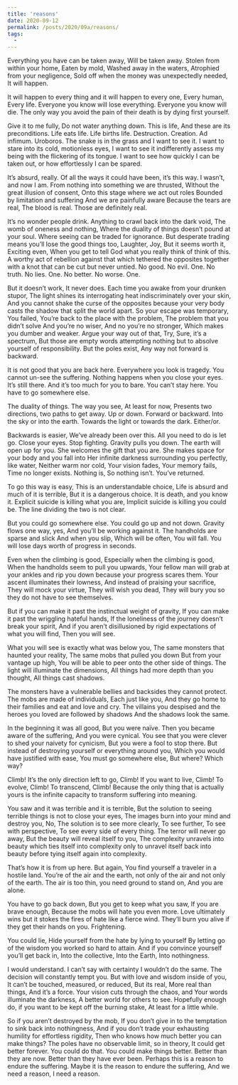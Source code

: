 ```yaml
---
title: 'reasons'
date: 2020-09-12
permalink: /posts/2020/09a/reasons/
tags:
  -
---
```


Everything you have can be taken away,
Will be taken away.
Stolen from within your home,
Eaten by mold,
Washed away in the waters,
Atrophied from your negligence,
Sold off when the money was unexpectedly needed,
It will happen.

It will happen to every thing and it will happen to every one,
Every human,
Every life.
Everyone you know will lose everything.
Everyone you know will die.
The only way you avoid the pain of their death is by dying first yourself.

Give it to me fully,
Do not water anything down.
This is life,
And these are its preconditions.
Life eats life.
Life births life.
Destruction.
Creation.
Ad infimum.
Uroboros.
The snake is in the grass and I want to see it.
I want to stare into its cold, motionless eyes,
I want to see it indifferently assess my being with the flickering of its tongue.
I want to see how quickly I can be taken out,
or how effortlessly I can be spared.

It’s absurd, really.
Of all the ways it could have been, it’s this way.
I wasn’t, and now I am.
From nothing into something we are thrusted,
Without the great illusion of consent,
Onto this stage where we act out roles
Bounded by limitation and suffering
And we are painfully aware
Because the tears are real,
The blood is real.
Those are definitely real.

It’s no wonder people drink.
Anything to crawl back into the dark void,
The womb of oneness and nothing,
Where the duality of things doesn’t pound at your soul.
Where seeing can be traded for ignorance.
But desperate trading means you’ll lose the good things too,
Laughter,
Joy,
But it seems worth it,
Exciting even,
When you get to tell God what you really think of think of this.
A worthy act of rebellion against that which tethered the opposites together with a knot that can be cut but never untied.
No good. No evil. One.
No truth. No lies. One.
No better. No worse. One.

But it doesn’t work,
It never does.
Each time you awake from your drunken stupor,
The light shines its interrogating heat indiscriminately over your skin,
And you cannot shake the curse of the opposites because your very body casts the shadow that split the world apart.
So your escape was temporary,
You failed,
You’re back to the place with the problem,
The problem that you didn’t solve
And you’re no wiser, 
And no  you’re no stronger, 
Which makes you dumber and weaker.
Argue your way out of that,
Try,
Sure, it’s a spectrum,
But those are empty words attempting nothing but to absolve yourself of responsibility.
But the poles exist,
Any way not forward is backward.

It is not good that you are back here.
Everywhere you look is tragedy.
You cannot un-see the suffering.
Nothing happens when you close your eyes.
It’s still there.
And it’s too much for you to bare.
You can’t stay here.
You have to go somewhere else.

The duality of things.
The way you see, 
At least for now,
Presents two directions, two paths to get away.
Up or down.
Forward or backward.
Into the sky or into the earth.
Towards the light or towards the dark.
Either/or.

Backwards is easier,
We’ve already been over this.
All you need to do is let go.
Close your eyes.
Stop fighting.
Gravity pulls you down.
The earth will open up for you.
She welcomes the gift that you are.
She makes space for your body and you fall into
Her infinite darkness
surrounding you perfectly,
like water,
Neither warm nor cold,
Your vision fades,
Your memory fails,
Time no longer exists.
Nothing is,
So nothing isn’t.
You’ve returned.

To go this way is easy,
This is an understandable choice, 
Life is absurd and much of it is terrible,
But it is a dangerous choice.
It is death, and you know it.
Explicit suicide is killing what you are,
Implicit suicide is killing you could be.
The line dividing the two is not clear.

But you could go somewhere else.
You could go up and not down.
Gravity flows one way, yes,
And you’ll be working against it.
The handholds are sparse and slick
And when you slip,
Which will be often,
You will fall.
You will lose days worth of progress in seconds.

Even when the climbing is good,
Especially when the climbing is good,
When the handholds seem to pull you upwards,
Your fellow man will grab at your ankles and rip you down
because your progress scares them.
Your ascent illuminates their lowness,
And instead of praising your sacrifice,
They will mock your virtue,
They will wish you dead,
They will bury you so they do not have to see themselves.

But if you can make it past the instinctual weight of gravity,
If you can make it past the wriggling hateful hands,
If the loneliness of the journey doesn’t break your spirit,
And if you aren’t disillusioned by rigid expectations of what you will find,
Then you will see.

What you will see is exactly what was below you,
The same monsters that haunted your reality,
The same mobs that pulled you down
But from your vantage up high,
You will be able to peer onto the other side of things.
The light will illuminate the dimensions,
All things had more depth than you thought,
All things cast shadows.

The monsters have a vulnerable bellies and backsides they cannot protect.
The mobs are made of individuals,
Each just like you,
And they go home to their families and eat and love and cry.
The villains you despised and the heroes you loved are followed by shadows
And the shadows look the same.

In the beginning it was all good,
But you were naïve.
Then you became aware of the suffering, 
And you were cynical.
You see that you were clever to shed your naivety for cynicism, 
But you were a fool to stop there.
But instead of destroying yourself or everything around you,
Which you would have justified with ease,
You must go somewhere else,
But where?
Which way?

Climb!
It’s the only direction left to go,
Climb!
If you want to live,
Climb!
To evolve,
Climb!
To transcend,
Climb!
Because the only thing that is actually yours is the infinite capacity to transform suffering into meaning.

You saw and it was terrible and it is terrible,
But the solution to seeing terrible things is not to close your eyes,
The images burn into your mind and destroy you,
No,
The solution is to see more clearly,
To see further,
To see with perspective,
To see every side of every thing.
The terror will never go away,
But the beauty will reveal itself to you,
The complexity unravels into beauty which ties itself into complexity only to unravel itself back into beauty before tying itself again into complexity.

That’s how it is from up here.
But again,
You find yourself a traveler in a hostile land.
You’re of the air and the earth, not only of the air and not only of the earth.
The air is too thin, 
you need ground to stand on,
And you are alone.

You have to go back down,
But you get to keep what you saw,
If you are brave enough,
Because the mobs will hate you even more.
Love ultimately wins but it stokes the fires of hate like a fierce wind.
They’ll burn you alive if they get their hands on you.
Frightening.

You could lie,
Hide yourself from the hate by lying to yourself
By letting go of the wisdom you worked so hard to attain.
And if you convince yourself you’ll get back in,
Into the collective,
Into the Earth,
Into nothingness.

I would understand.
I can’t say with certainty I wouldn’t do the same.
The decision will constantly tempt you.
But with love and wisdom inside of you,
It can’t be touched, measured, or reduced,
But its real,
More real than things,
And it’s a force.
Your vision cuts through the chaos, and
Your words illuminate the darkness,
A better world for others to see.
Hopefully enough do, if you want to be kept off the burning stake,
At least for a little while.

So if you aren’t destroyed by the mob,
If you don’t give in to the temptation to sink back into nothingness,
And if you don’t trade your exhausting humility for effortless rigidity,
Then who knows how much better you can make things?
The poles have no observable limit,
so in theory,
It could get better forever.
You could do that.
You could make things better.
Better than they are now.
Better than they have ever been.
Perhaps this is a reason to endure the suffering.
Maybe it is the reason to endure the suffering,
And we need a reason,
I need a reason.







